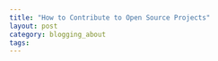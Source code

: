```yaml
---
title: "How to Contribute to Open Source Projects"
layout: post
category: blogging_about
tags:
---
```

